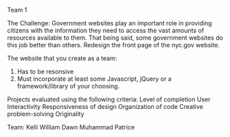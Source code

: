 Team 1

The Challenge:
Government websites play an important role in providing citizens with the information they need to access the vast amounts of resources available to them. That being said, some government websites do this job better than others.
Redesign the front page of the nyc.gov website.

The website that you create as a team:
1. Has to be resonsive
2. Must incorporate at least some Javascript, jQuery or a framework/library of your choosing.

Projects evaluated using the following criteria:
Level of completion
User Interactivity
Responsiveness of design
Organization of code
Creative problem-solving
Originality 

Team:
Kelli
William
Dawn
Muhammad
Patrice

